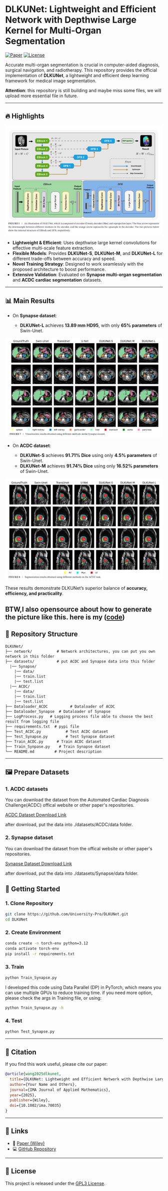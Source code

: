# DLKUNet: Lightweight and Efficient Network with Depthwise Large Kernel for Multi-Organ Segmentation

[![Paper](https://img.shields.io/badge/Paper-Wiley-blue)](https://onlinelibrary.wiley.com/doi/abs/10.1002/ima.70035)
[![License](https://img.shields.io/badge/License-GPL3-green.svg)](LICENSE)

Accurate multi-organ segmentation is crucial in computer-aided diagnosis, surgical navigation, and radiotherapy. This repository provides the official implementation of **DLKUNet**, a lightweight and efficient deep learning framework for medical image segmentation.

**Attention**: this repository is still building and maybe miss some files, we will upload more essential file in future.

---

## 🔥 Highlights

![Image](pics/image3.png)

* **Lightweight & Efficient**: Uses depthwise large kernel convolutions for effective multi-scale feature extraction.
* **Flexible Models**: Provides **DLKUNet-S**, **DLKUNet-M**, and **DLKUNet-L** for different trade-offs between accuracy and speed.
* **Novel Training Strategy**: Designed to work seamlessly with the proposed architecture to boost performance.
* **Extensive Validation**: Evaluated on **Synapse multi-organ segmentation** and **ACDC cardiac segmentation** datasets.

---

## 📊 Main Results

* On **Synapse dataset**:

  * **DLKUNet-L** achieves **13.89 mm HD95**, with only **65% parameters** of Swin-Unet.

![SynapseResult](pics/image.png)

* On **ACDC dataset**:

  * **DLKUNet-S** achieves **91.71% Dice** using only **4.5% parameters** of Swin-Unet.
  * **DLKUNet-M** achieves **91.74% Dice** using only **16.52% parameters** of Swin-Unet.

![ACDCResult](pics/image2.png)

These results demonstrate DLKUNet’s superior balance of **accuracy, efficiency, and practicality**.

**BTW**,I also opensource about how to generate the picture like this.
here is my ([code](https://github.com/University-Pro/Visualization_Medical_Images))
---

## 📂 Repository Structure

```
DLKUNet/
├── network/           # Network architectures, you can put you own network in this folder
├── datasets/          # put ACDC and Synapse data into this folder
  |── Synapse/
    |── data/
    |── train.list
    |── test.list
  |── ACDC/
    |── data/
    |── train.list
    |── test.list         
├── Dataloader_ACDC          # Dataloader of ACDC
├── Dataloader_Synapse  # Dataloader of Synapse
├── LogProcess.py   # Logging process file able to choose the best result from logging file
├── requirements.txt  # pypi file
├── Test_ACDC.py           # Test ACDC dataset
├── Test_Synapse.py        # Test Synapse dataset
├── Train_ACDC.py      # Train ACDC dataset
├── Train_Synpase.py    # Train Synapse dataset
└── README.md         # Project description
```

---

## 🖼️ Prepare Datasets

### 1. ACDC datasets
You can download the dataset from the Automated Cardiac Diagnosis Challenge(ACDC) offical website or other paper's repositories.

[ACDC Dataset Download Link](https://www.creatis.insa-lyon.fr/Challenge/acdc/databases.html)

after download, put the data into ./datasets/ACDC/data folder.

### 2. Synapse dataset

You can download the dataset from the offical website or other paper's repositories.

[Synapse Dataset Download Link](https://www.synapse.org/#!Synapse:syn3193805/wiki/217789)

after download, put the data into ./datasets/Synapse/data folder.

## 🚀 Getting Started

### 1. Clone Repository

```bash
git clone https://github.com/University-Pro/DLKUNet.git
cd DLKUNet
```

### 2. Create Environment

```bash
conda create -n torch-env python=3.12
conda activate torch-env
pip install -r requirements.txt
```

### 3. Train

```bash
python Train_Synapse.py
```

I developed this code using Data Parallel (DP) in PyTorch, which means you can use multiple GPUs to reduce training time.
if you need more option, please check the args in Training file, or using:

```bash
python Train_Synapse.py -h
```

### 4. Test

```bash
python Test_Synapse.py
```

---

## 📖 Citation

If you find this work useful, please cite our paper:

```bibtex
@article{wang2025dlkunet,
  title={DLKUNet: Lightweight and Efficient Network with Depthwise Large Kernel for Multi-Organ Segmentation},
  author={Your Name and Others},
  journal={IMA Journal of Applied Mathematics},
  year={2025},
  publisher={Wiley},
  doi={10.1002/ima.70035}
}
```

---

## 📌 Links

* 📄 [Paper (Wiley)](https://onlinelibrary.wiley.com/doi/abs/10.1002/ima.70035)
* 💻 [GitHub Repository](https://github.com/University-Pro/DLKUNet)

---

## 📜 License

This project is released under the [GPL3 License](LICENSE).
